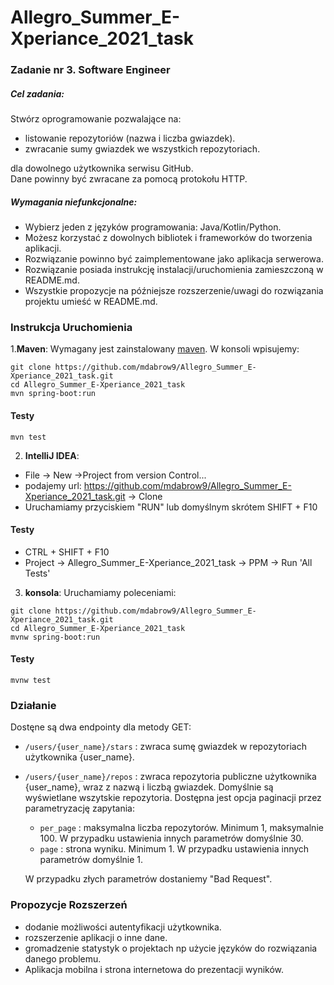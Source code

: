 # Allegro_Summer_E-Xperiance_2021_task
### Zadanie nr 3. Software Engineer 
##### Cel zadania:
Stwórz oprogramowanie pozwalające na:
- listowanie repozytoriów (nazwa i liczba gwiazdek).
- zwracanie sumy gwiazdek we wszystkich repozytoriach.  

dla dowolnego użytkownika serwisu GitHub.  
Dane powinny być zwracane za pomocą protokołu HTTP.

##### Wymagania niefunkcjonalne:
- Wybierz jeden z języków programowania: Java/Kotlin/Python.
- Możesz korzystać z dowolnych bibliotek i frameworków do tworzenia aplikacji.
- Rozwiązanie powinno być zaimplementowane jako aplikacja serwerowa.
- Rozwiązanie posiada instrukcję instalacji/uruchomienia zamieszczoną w README.md.
- Wszystkie propozycje na późniejsze rozszerzenie/uwagi do rozwiązania projektu umieść w README.md.

### Instrukcja Uruchomienia
1.<b>Maven</b>: Wymagany jest zainstalowany <a href="https://maven.apache.org/index.html">maven</a>. W konsoli wpisujemy:

```
git clone https://github.com/mdabrow9/Allegro_Summer_E-Xperiance_2021_task.git
cd Allegro_Summer_E-Xperiance_2021_task
mvn spring-boot:run
```
#### Testy
```
mvn test
```
2. <b>IntelliJ IDEA</b>:
  - File -> New ->Project from version Control...
  - podajemy url:  https://github.com/mdabrow9/Allegro_Summer_E-Xperiance_2021_task.git -> Clone
  - Uruchamiamy przyciskiem "RUN" lub domyślnym skrótem SHIFT + F10

#### Testy
- CTRL + SHIFT + F10
- Project -> Allegro_Summer_E-Xperiance_2021_task -> PPM -> Run 'All Tests'

3. <b>konsola</b>: Uruchamiamy poleceniami:
```
git clone https://github.com/mdabrow9/Allegro_Summer_E-Xperiance_2021_task.git
cd Allegro_Summer_E-Xperiance_2021_task
mvnw spring-boot:run
```
#### Testy
```
mvnw test
```

### Działanie
Dostęne są dwa endpointy dla metody GET:
* `/users/{user_name}/stars` : zwraca sumę gwiazdek w repozytoriach użytkownika {user_name}.
* `/users/{user_name}/repos` : zwraca repozytoria publiczne użytkownika {user_name}, wraz z nazwą i liczbą gwiazdek. Domyślnie są wyświetlane wszytskie repozytoria.   Dostępna jest opcja paginacji przez parametryzację zapytania:
  * `per_page` : maksymalna liczba repozytorów. Minimum 1, maksymalnie 100. W przypadku ustawienia innych parametrów domyślnie 30.
  * `page` : strona wyniku. Minimum 1. W przypadku ustawienia innych parametrów domyślnie 1.  
  
  W przypadku złych parametrów dostaniemy "Bad Request".
 
### Propozycje Rozszerzeń
  * dodanie możliwości autentyfikacji użytkownika.
  * rozszerzenie aplikacji o inne dane.
  * gromadzenie statystyk o projektach np użycie języków do rozwiązania danego problemu.
  * Aplikacja mobilna i strona internetowa do prezentacji wyników.



